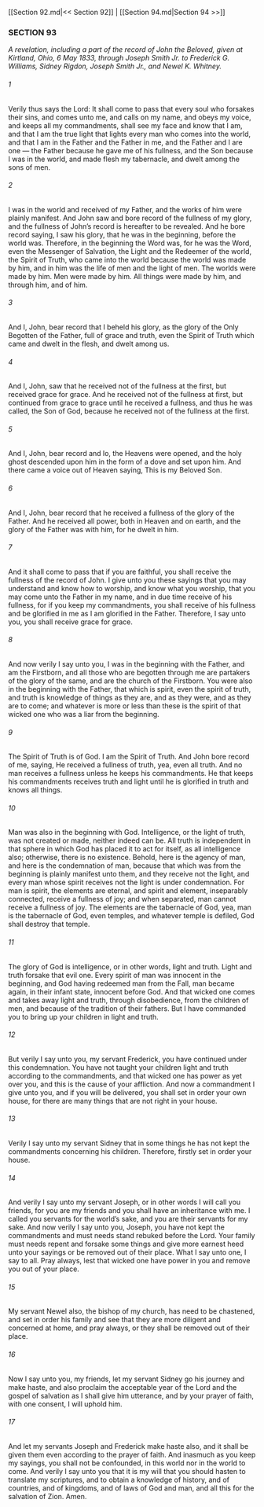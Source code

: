 [[Section 92.md|<< Section 92]]  |  [[Section 94.md|Section 94 >>]]

### SECTION 93

*A revelation, including a part of the record of John the Beloved, given at Kirtland, Ohio, 6 May 1833, through Joseph Smith Jr. to Frederick G. Williams, Sidney Rigdon, Joseph Smith Jr., and Newel K. Whitney.*

###### 1
Verily thus says the Lord: It shall come to pass that every soul who forsakes their sins, and comes unto me, and calls on my name, and obeys my voice, and keeps all my commandments, shall see my face and know that I am, and that I am the true light that lights every man who comes into the world, and that I am in the Father and the Father in me, and the Father and I are one — the Father because he gave me of his fullness, and the Son because I was in the world, and made flesh my tabernacle, and dwelt among the sons of men.

###### 2
I was in the world and received of my Father, and the works of him were plainly manifest. And John saw and bore record of the fullness of my glory, and the fullness of John’s record is hereafter to be revealed. And he bore record saying, I saw his glory, that he was in the beginning, before the world was. Therefore, in the beginning the Word was, for he was the Word, even the Messenger of Salvation, the Light and the Redeemer of the world, the Spirit of Truth, who came into the world because the world was made by him, and in him was the life of men and the light of men. The worlds were made by him. Men were made by him. All things were made by him, and through him, and of him.

###### 3
And I, John, bear record that I beheld his glory, as the glory of the Only Begotten of the Father, full of grace and truth, even the Spirit of Truth which came and dwelt in the flesh, and dwelt among us.

###### 4
And I, John, saw that he received not of the fullness at the first, but received grace for grace. And he received not of the fullness at first, but continued from grace to grace until he received a fullness, and thus he was called, the Son of God, because he received not of the fullness at the first.

###### 5
And I, John, bear record and lo, the Heavens were opened, and the holy ghost descended upon him in the form of a dove and set upon him. And there came a voice out of Heaven saying, This is my Beloved Son.

###### 6
And I, John, bear record that he received a fullness of the glory of the Father. And he received all power, both in Heaven and on earth, and the glory of the Father was with him, for he dwelt in him.

###### 7
And it shall come to pass that if you are faithful, you shall receive the fullness of the record of John. I give unto you these sayings that you may understand and know how to worship, and know what you worship, that you may come unto the Father in my name, and in due time receive of his fullness, for if you keep my commandments, you shall receive of his fullness and be glorified in me as I am glorified in the Father. Therefore, I say unto you, you shall receive grace for grace.

###### 8
And now verily I say unto you, I was in the beginning with the Father, and am the Firstborn, and all those who are begotten through me are partakers of the glory of the same, and are the church of the Firstborn. You were also in the beginning with the Father, that which is spirit, even the spirit of truth, and truth is knowledge of things as they are, and as they were, and as they are to come; and whatever is more or less than these is the spirit of that wicked one who was a liar from the beginning.

###### 9
The Spirit of Truth is of God. I am the Spirit of Truth. And John bore record of me, saying, He received a fullness of truth, yea, even all truth. And no man receives a fullness unless he keeps his commandments. He that keeps his commandments receives truth and light until he is glorified in truth and knows all things.

###### 10
Man was also in the beginning with God. Intelligence, or the light of truth, was not created or made, neither indeed can be. All truth is independent in that sphere in which God has placed it to act for itself, as all intelligence also; otherwise, there is no existence. Behold, here is the agency of man, and here is the condemnation of man, because that which was from the beginning is plainly manifest unto them, and they receive not the light, and every man whose spirit receives not the light is under condemnation. For man is spirit, the elements are eternal, and spirit and element, inseparably connected, receive a fullness of joy; and when separated, man cannot receive a fullness of joy. The elements are the tabernacle of God, yea, man is the tabernacle of God, even temples, and whatever temple is defiled, God shall destroy that temple.

###### 11
The glory of God is intelligence, or in other words, light and truth. Light and truth forsake that evil one. Every spirit of man was innocent in the beginning, and God having redeemed man from the Fall, man became again, in their infant state, innocent before God. And that wicked one comes and takes away light and truth, through disobedience, from the children of men, and because of the tradition of their fathers. But I have commanded you to bring up your children in light and truth.

###### 12
But verily I say unto you, my servant Frederick, you have continued under this condemnation. You have not taught your children light and truth according to the commandments, and that wicked one has power as yet over you, and this is the cause of your affliction. And now a commandment I give unto you, and if you will be delivered, you shall set in order your own house, for there are many things that are not right in your house.

###### 13
Verily I say unto my servant Sidney that in some things he has not kept the commandments concerning his children. Therefore, firstly set in order your house.

###### 14
And verily I say unto my servant Joseph, or in other words I will call you friends, for you are my friends and you shall have an inheritance with me. I called you servants for the world’s sake, and you are their servants for my sake. And now verily I say unto you, Joseph, you have not kept the commandments and must needs stand rebuked before the Lord. Your family must needs repent and forsake some things and give more earnest heed unto your sayings or be removed out of their place. What I say unto one, I say to all. Pray always, lest that wicked one have power in you and remove you out of your place.

###### 15
My servant Newel also, the bishop of my church, has need to be chastened, and set in order his family and see that they are more diligent and concerned at home, and pray always, or they shall be removed out of their place.

###### 16
Now I say unto you, my friends, let my servant Sidney go his journey and make haste, and also proclaim the acceptable year of the Lord and the gospel of salvation as I shall give him utterance, and by your prayer of faith, with one consent, I will uphold him.

###### 17
And let my servants Joseph and Frederick make haste also, and it shall be given them even according to the prayer of faith. And inasmuch as you keep my sayings, you shall not be confounded, in this world nor in the world to come. And verily I say unto you that it is my will that you should hasten to translate my scriptures, and to obtain a knowledge of history, and of countries, and of kingdoms, and of laws of God and man, and all this for the salvation of Zion. Amen.
